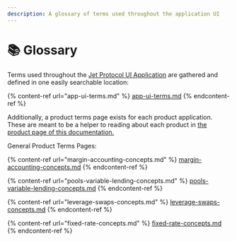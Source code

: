 ```yaml
---
description: A glossary of terms used throughout the application UI
---
```


# 📚 Glossary

Terms used throughout the [Jet Protocol UI Application](https://app.jetprotocol.io/) are gathered and defined in one easily searchable location:

{% content-ref url="app-ui-terms.md" %}
[app-ui-terms.md](app-ui-terms.md)
{% endcontent-ref %}

Additionally, a product terms page exists for each product application. These are meant to be a helper to reading about each product in [the product page of this documentation.](../../protocol/jet-products/)

General Product Terms Pages:

{% content-ref url="margin-accounting-concepts.md" %}
[margin-accounting-concepts.md](margin-accounting-concepts.md)
{% endcontent-ref %}

{% content-ref url="pools-variable-lending-concepts.md" %}
[pools-variable-lending-concepts.md](pools-variable-lending-concepts.md)
{% endcontent-ref %}

{% content-ref url="leverage-swaps-concepts.md" %}
[leverage-swaps-concepts.md](leverage-swaps-concepts.md)
{% endcontent-ref %}

{% content-ref url="fixed-rate-concepts.md" %}
[fixed-rate-concepts.md](fixed-rate-concepts.md)
{% endcontent-ref %}
